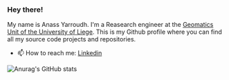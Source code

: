 ### Hey there!

My name is Anass Yarroudh. I'm a Reasearch engineer at the [Geomatics Unit of the University of Liege](http://geomatics.ulg.ac.be/). This is my Github profile where you can find all my source code projects and repositories.
- 📫 How to reach me: [Linkedin](https://www.linkedin.com/in/anass-yarroudh/)  

![Anurag's GitHub stats](https://github-readme-stats.vercel.app/api?username=Yarroudh&show_icons=true&theme=transparent)
